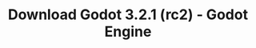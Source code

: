 ---
# Generated by /tools/generators/src/download_archive_generator !!! do not edit by hand !!!
title: 'Download Godot 3.2.1 (rc2) - Godot Engine'
type: 'download/archive'
name: '3.2.1'
flavor: 'rc2'
release_date: '2020-03-05T03:00:00-00:00'
release_notes: 'article/release-candidate-godot-3-2-1-rc-2/'
primaryPlatforms:
  - 'android.apk'
  - 'linux.64'
  - 'macos.universal'
  - 'windows.64'
  - 'linux_server.headless.64'
  - 'web'
  - 'templates'
links:
  android.apk:
    name: 'android.apk'
    title: 'Android'
    caption: 'APK Universal (ARM64 + ARMv7 + x86_64 + x86)'
    tags:
      - 'APK download'
      - 'ARM64/v7'
      - 'x86 (64 & 32 bit)'
    hosts:
      github_builds:
        regular: 'https://github.com/godotengine/godot-builds/releases/download/3.2.1-rc2/Godot_v3.2.1-rc2_android_editor.apk'
        mono: '#'
      github:
        regular: 'https://github.com/godotengine/godot/releases/download/3.2.1-rc2/Godot_v3.2.1-rc2_android_editor.apk'
        mono: '#'
  linux.64:
    name: 'linux.64'
    title: 'Linux'
    caption: 'Padrão (x86_64)'
    tags:
      - '64 bit'
    hosts:
      github_builds:
        regular: 'https://github.com/godotengine/godot-builds/releases/download/3.2.1-rc2/Godot_v3.2.1-rc2_x11.64.zip'
        mono: 'https://github.com/godotengine/godot-builds/releases/download/3.2.1-rc2/Godot_v3.2.1-rc2_mono_x11_64.zip'
      github:
        regular: 'https://github.com/godotengine/godot/releases/download/3.2.1-rc2/Godot_v3.2.1-rc2_x11.64.zip'
        mono: 'https://github.com/godotengine/godot/releases/download/3.2.1-rc2/Godot_v3.2.1-rc2_mono_x11_64.zip'
  macos.universal:
    name: 'macos.universal'
    title: 'macOS'
    caption: 'Universal (x86_64 + Silício da Apple)'
    tags:
      - 'Intel/Apple Silicon'
      - '64 bit'
    hosts:
      github_builds:
        regular: 'https://github.com/godotengine/godot-builds/releases/download/3.2.1-rc2/Godot_v3.2.1-rc2_osx.universal.zip'
        mono: 'https://github.com/godotengine/godot-builds/releases/download/3.2.1-rc2/Godot_v3.2.1-rc2_mono_osx.universal.zip'
      github:
        regular: 'https://github.com/godotengine/godot/releases/download/3.2.1-rc2/Godot_v3.2.1-rc2_osx.universal.zip'
        mono: 'https://github.com/godotengine/godot/releases/download/3.2.1-rc2/Godot_v3.2.1-rc2_mono_osx.universal.zip'
  windows.64:
    name: 'windows.64'
    title: 'Windows'
    caption: 'Padrão (x86_64)'
    tags:
      - '64 bit'
    hosts:
      github_builds:
        regular: 'https://github.com/godotengine/godot-builds/releases/download/3.2.1-rc2/Godot_v3.2.1-rc2_win64.exe.zip'
        mono: 'https://github.com/godotengine/godot-builds/releases/download/3.2.1-rc2/Godot_v3.2.1-rc2_mono_win64.zip'
      github:
        regular: 'https://github.com/godotengine/godot/releases/download/3.2.1-rc2/Godot_v3.2.1-rc2_win64.exe.zip'
        mono: 'https://github.com/godotengine/godot/releases/download/3.2.1-rc2/Godot_v3.2.1-rc2_mono_win64.zip'
  linux_server.headless.64:
    name: 'linux_server.headless.64'
    title: 'Linux Server'
    caption: 'Headless (x86_64)'
    tags:
      - '64 bit'
      - 'Headless'
    hosts:
      github_builds:
        regular: 'https://github.com/godotengine/godot-builds/releases/download/3.2.1-rc2/Godot_v3.2.1-rc2_linux_headless.64.zip'
        mono: 'https://github.com/godotengine/godot-builds/releases/download/3.2.1-rc2/Godot_v3.2.1-rc2_mono_linux_headless_64.zip'
      github:
        regular: 'https://github.com/godotengine/godot/releases/download/3.2.1-rc2/Godot_v3.2.1-rc2_linux_headless.64.zip'
        mono: 'https://github.com/godotengine/godot/releases/download/3.2.1-rc2/Godot_v3.2.1-rc2_mono_linux_headless_64.zip'
  web:
    name: 'web'
    title: 'Editor Web'
    caption: ''
    tags:
      - 'Self-hosted'
      - 'Cross-platform'
    hosts:
      github_builds:
        regular: 'https://github.com/godotengine/godot-builds/releases/download/3.2.1-rc2/Godot_v3.2.1-rc2_web_editor.zip'
        mono: '#'
      github:
        regular: 'https://github.com/godotengine/godot/releases/download/3.2.1-rc2/Godot_v3.2.1-rc2_web_editor.zip'
        mono: '#'
  linux.32:
    name: 'linux.32'
    title: 'Linux'
    caption: 'Padrão (x86)'
    tags:
      - '32 bit'
    hosts:
      github_builds:
        regular: 'https://github.com/godotengine/godot-builds/releases/download/3.2.1-rc2/Godot_v3.2.1-rc2_x11.32.zip'
        mono: 'https://github.com/godotengine/godot-builds/releases/download/3.2.1-rc2/Godot_v3.2.1-rc2_mono_x11_32.zip'
      github:
        regular: 'https://github.com/godotengine/godot/releases/download/3.2.1-rc2/Godot_v3.2.1-rc2_x11.32.zip'
        mono: 'https://github.com/godotengine/godot/releases/download/3.2.1-rc2/Godot_v3.2.1-rc2_mono_x11_32.zip'
  windows.32:
    name: 'windows.32'
    title: 'Windows'
    caption: 'Padrão (x86)'
    tags:
      - '32 bit'
    hosts:
      github_builds:
        regular: 'https://github.com/godotengine/godot-builds/releases/download/3.2.1-rc2/Godot_v3.2.1-rc2_win32.exe.zip'
        mono: 'https://github.com/godotengine/godot-builds/releases/download/3.2.1-rc2/Godot_v3.2.1-rc2_mono_win32.zip'
      github:
        regular: 'https://github.com/godotengine/godot/releases/download/3.2.1-rc2/Godot_v3.2.1-rc2_win32.exe.zip'
        mono: 'https://github.com/godotengine/godot/releases/download/3.2.1-rc2/Godot_v3.2.1-rc2_mono_win32.zip'
  linux_server.64:
    name: 'linux_server.64'
    title: 'Servidor Linux'
    caption: 'Padrão (x86_64)'
    tags:
      - '64 bit'
    hosts:
      github_builds:
        regular: 'https://github.com/godotengine/godot-builds/releases/download/3.2.1-rc2/Godot_v3.2.1-rc2_linux_server.64.zip'
        mono: 'https://github.com/godotengine/godot-builds/releases/download/3.2.1-rc2/Godot_v3.2.1-rc2_mono_linux_server_64.zip'
      github:
        regular: 'https://github.com/godotengine/godot/releases/download/3.2.1-rc2/Godot_v3.2.1-rc2_linux_server.64.zip'
        mono: 'https://github.com/godotengine/godot/releases/download/3.2.1-rc2/Godot_v3.2.1-rc2_mono_linux_server_64.zip'
  aar_library:
    name: 'aar_library'
    title: 'Biblioteca de AAR'
    caption: ''
    tags:
      - 'Android plugins'
      - 'Java'
      - 'Kotlin'
    hosts:
      github_builds:
        regular: 'https://github.com/godotengine/godot-builds/releases/download/3.2.1-rc2/godot-lib.3.2.1.rc2.release.aar'
        mono: 'https://github.com/godotengine/godot-builds/releases/download/3.2.1-rc2/godot-lib.3.2.1.rc2.mono.release.aar'
      github:
        regular: 'https://github.com/godotengine/godot/releases/download/3.2.1-rc2/godot-lib.3.2.1.rc2.release.aar'
        mono: 'https://github.com/godotengine/godot/releases/download/3.2.1-rc2/godot-lib.3.2.1.rc2.mono.release.aar'
  templates:
    name: 'templates'
    title: 'Modelos de exportação'
    caption: ''
    tags:
      - 'Utilizado para exportar os seus jogos para todas as plataformas suportadas'
    hosts:
      github_builds:
        regular: 'https://github.com/godotengine/godot-builds/releases/download/3.2.1-rc2/Godot_v3.2.1-rc2_export_templates.tpz'
        mono: 'https://github.com/godotengine/godot-builds/releases/download/3.2.1-rc2/Godot_v3.2.1-rc2_mono_export_templates.tpz'
      github:
        regular: 'https://github.com/godotengine/godot/releases/download/3.2.1-rc2/Godot_v3.2.1-rc2_export_templates.tpz'
        mono: 'https://github.com/godotengine/godot/releases/download/3.2.1-rc2/Godot_v3.2.1-rc2_mono_export_templates.tpz'
---